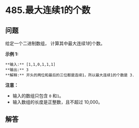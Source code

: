 # 485.最大连续1的个数

## 问题

给定一个二进制数组， 计算其中最大连续1的个数。

**示例 1:**

```
**输入:** [1,1,0,1,1,1]
**输出:** 3
**解释:** 开头的两位和最后的三位都是连续1，所以最大连续1的个数是 3.

```

**注意：**

* 输入的数组只包含 `0` 和`1`。
* 输入数组的长度是正整数，且不超过 10,000。



## 解答

